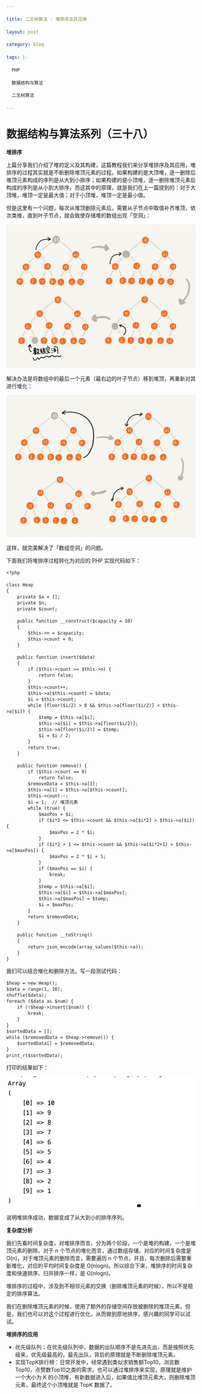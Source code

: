 ```yaml
---

title: 二叉树算法 - 堆排序及其应用

layout: post

category: blog

tags: |-

  PHP

  数据结构与算法

  二叉树算法

---
```




# 数据结构与算法系列（三十八）

**堆排序**

上篇分享我们介绍了堆的定义及其构建，这篇教程我们来分享堆排序及其应用，堆排序的过程其实就是不断删除堆顶元素的过程。如果构建的是大顶堆，逐一删除后堆顶元素构成的序列是从大到小排序；如果构建的是小顶堆，逐一删除堆顶元素后构成的序列是从小到大排序。而这其中的原理，就是我们在上一篇提到的：对于大顶堆，堆顶一定是最大值；对于小顶堆，堆顶一定是最小值。

但是这里有一个问题，每次从堆顶删除元素后，需要从子节点中取值补齐堆顶，依次类推，直到叶子节点，就会致使存储堆的数组出现「空洞」：

![img](/assets/post/3e464b8495e56c817a2de0f07b2928129f93c4fb89f11b8f526a0e01c343ff15.png)

解决办法是将数组中的最后一个元素（最右边的叶子节点）移到堆顶，再重新对其进行堆化：

![img](/assets/post/d35f9204aa15c21400808eaaa676b5c8d7b796fff08ee1f1bc22f306771ec784.png)

这样，就完美解决了「数组空洞」的问题。

下面我们将堆排序过程转化为对应的 PHP 实现代码如下：

```
<?php

class Heap
{
    private $a = [];
    private $n;
    private $count;

    public function __construct($capacity = 10)
    {
        $this->n = $capacity;
        $this->count = 0;
    }

    public function insert($data)
    {
        if ($this->count >= $this->n) {
            return false;
        }
        $this->count++;
        $this->a[$this->count] = $data;
        $i = $this->count;
        while (floor($i/2) > 0 && $this->a[floor($i/2)] < $this->a[$i]) {
            $temp = $this->a[$i];
            $this->a[$i] = $this->a[floor($i/2)];
            $this->a[floor($i/2)] = $temp;
            $i = $i / 2;
        }
        return true;
    }

    public function remove() {
        if ($this->count == 0)
            return false;
        $removeData = $this->a[1];
        $this->a[1] = $this->a[$this->count];
        $this->count--;
        $i = 1;  // 堆顶元素
        while (true) {
            $maxPos = $i;
            if ($i*2 <= $this->count && $this->a[$i*2] > $this->a[$i]) {
                $maxPos = 2 * $i;
            }
            if ($i*2 + 1 <= $this->count && $this->a[$i*2+1] > $this->a[$maxPos]) {
                $maxPos = 2 * $i + 1;
            }
            if ($maxPos == $i) {
                break;
            }
            $temp = $this->a[$i];
            $this->a[$i] = $this->a[$maxPos];
            $this->a[$maxPos] = $temp;
            $i = $maxPos;
        }
        return $removeData;
    }

    public function __toString()
    {
        return json_encode(array_values($this->a));
    }
}
```

我们可以结合堆化和删除方法，写一段测试代码：

```
$heap = new Heap();
$data = range(1, 10);
shuffle($data);
foreach ($data as $num) {
    if (!$heap->insert($num)) {
        break;
    }
}
$sortedData = [];
while ($removedData = $heap->remove()) {
    $sortedData[] = $removedData;
}
print_r($sortedData);
```

打印的结果如下：

![img](/assets/post/20a6a3a3fccb488911ace20984c80e93ca5a2ebd34d9987c7c5176c397cc2c8f.png)

说明堆排序成功，数据变成了从大到小的排序序列。

**复杂度分析**

我们先看时间复杂度，对堆排序而言，分为两个阶段，一个是堆的构建，一个是堆顶元素的删除。对于 n 个节点的堆化而言，通过数组存储，对应的时间复杂度是 O(n)，对于堆顶元素的删除而言，需要遍历 n 个节点，并且，每次删除后需要重新堆化，对应的平均时间复杂度是 O(nlogn)。所以综合下来，堆排序的时间复杂度和快速排序、归并排序一样，是 O(nlogn)。

堆排序的过程中，涉及到不相邻元素的交换（删除堆顶元素的时候），所以不是稳定的排序算法。

我们在删除堆顶元素的时候，使用了额外的存储空间存放被删除的堆顶元素，但是，我们也可以对这个过程进行优化，从而做到原地排序，感兴趣的同学可以试试。

**堆排序的应用**

- 优先级队列：在优先级队列中，数据的出队顺序不是先进先出，而是按照优先级来，优先级最高的，最先出队，背后的原理就是不断删除堆顶元素。
- 实现TopK排行榜：日常开发中，经常遇到类似求销售额Top10，浏览数Top10，点赞数Top10之类的需求，也可以通过堆排序来实现，原理就是维护一个大小为 K 的小顶堆，有新数据进入后，如果值比堆顶元素大，则删除堆顶元素，最终这个小顶堆就是 TopK 数据了。
